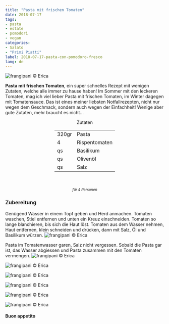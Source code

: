 ```yaml
---
title: "Pasta mit frischen Tomaten"
date: 2018-07-17
tags:
- pasta
- estate
- pomodori
- vegan
categories:
- Salato
- "Primi Piatti"
label: 2018-07-17-pasta-con-pomodoro-fresco
lang: de
---
```

![](../2018-07-17-pasta-con-pomodoro-fresco/header.jpg "frangipani © Erica")

**Pasta mit frischen Tomaten**, ein super schnelles Rezept mit wenigen Zutaten, welche alle immer zu hause haben! Im Sommer mit den leckeren Tomaten, mag ich viel lieber Pasta mit frischen Tomaten, im Winter dagegen mit Tomatensauce. Das ist eines meiner liebsten Notfallrezepten, nicht nur wegen dem Geschmack, sondern auch wegen der Einfachheit! Wenige aber gute Zutaten, mehr braucht es nicht...

<div id="wrapper" style="text-align: center">
  <div id="yourdiv" style="display: inline-block;">
    <div class="ingredients" itemscope itemtype="http://schema.org/Recipe">
      <span itemprop="name" style="display:none;">Pasta mit frischen Tomaten</span>
      <span itemprop="recipeCategory" style="display:none;">Herzhaftes</span>
      <img itemprop="image" style="display:none;" class="ignore-gallery-item" src="../2018-07-17-pasta-con-pomodoro-fresco/header.jpeg"/>
      <span itemprop="author" style="display:none;">Erica Raiano</span>
      <span itemprop="description" style="display:none;">Pasta mit frischen Tomaten, ein super schnelles Rezept mit wenigen Zutaten, welche alle immer zu hause haben!</span>
      <div class="ingredients-title">Zutaten</div>
      <table>
        <tbody>
          </tr>
          <tr itemprop="recipeIngredient">
            <td>320gr</td>
            <td>Pasta</td>
          </tr>
          <tr itemprop="recipeIngredient">
            <td>4</td>
            <td>Rispentomaten</td>
          </tr>
          <tr itemprop="recipeIngredient">
            <td>qs</td>
            <td>Basilikum</td>
          </tr>
          <tr itemprop="recipeIngredient">
            <td>qs</td>
            <td>Olivenöl</td>
          </tr>
          <tr itemprop="recipeIngredient">
            <td>qs</td>
            <td>Salz</td>
          </tr>
        </tbody>
      </table>
      <br></br>
      <i class="pull-right" style="font-size: 80%;">für 4 Personen</i>
    </div>
  </div>
</div>


<h3>
  <font color="grey">
    <i class="fa-solid fa-gears"></i>
  </font> Zubereitung
</h3>

Genügend Wasser in einem Topf geben und Herd anmachen. Tomaten waschen, Stiel entfernen und unten ein Kreuz einschneiden. Tomaten so lange blanchieren, bis sich die Haut löst. Tomaten aus dem Wasser nehmen, Haut entfernen, klein schneiden und drücken, dann mit Salz, Öl und Basilikum würzen.
![](../2018-07-17-pasta-con-pomodoro-fresco/pomodoro.jpg "frangipani © Erica")

Pasta im Tomatenwasser garen, Salz nicht vergessen. Sobald die Pasta gar ist, das Wasser abgiessen und Pasta zusammen mit den Tomaten vermengen.
![](../2018-07-17-pasta-con-pomodoro-fresco/risultato1.jpg "frangipani © Erica")

![](../2018-07-17-pasta-con-pomodoro-fresco/risultato2.jpg "frangipani © Erica")

![](../2018-07-17-pasta-con-pomodoro-fresco/risultato3.jpg "frangipani © Erica")

![](../2018-07-17-pasta-con-pomodoro-fresco/risultato4.jpg "frangipani © Erica")

![](../2018-07-17-pasta-con-pomodoro-fresco/risultato5.jpg "frangipani © Erica")

![](../2018-07-17-pasta-con-pomodoro-fresco/risultato6.jpg "frangipani © Erica")

<h4>Buon appetito
  <font color="red">
    <i class="fa-regular fa-face-smile"></i>
  </font>
</h4>
